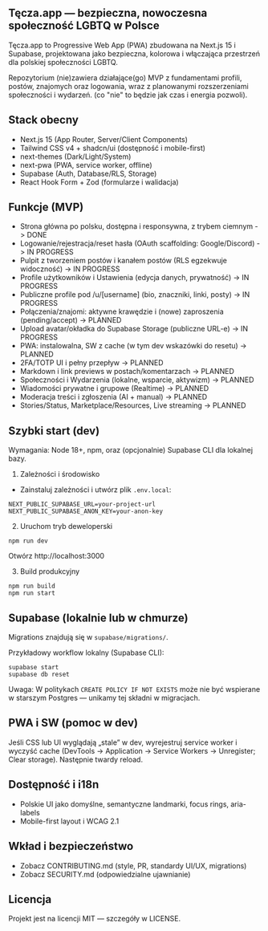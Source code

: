 ## Tęcza.app — bezpieczna, nowoczesna społeczność LGBTQ w Polsce

Tęcza.app to Progressive Web App (PWA) zbudowana na Next.js 15 i Supabase, projektowana jako bezpieczna, kolorowa i włączająca przestrzeń dla polskiej społeczności LGBTQ.

Repozytorium (nie)zawiera działające(go) MVP z fundamentami profili, postów, znajomych oraz logowania, wraz z planowanymi rozszerzeniami społeczności i wydarzeń. (co "nie" to będzie jak czas i energia pozwoli).

## Stack obecny

- Next.js 15 (App Router, Server/Client Components)
- Tailwind CSS v4 + shadcn/ui (dostępność i mobile-first)
- next-themes (Dark/Light/System)
- next-pwa (PWA, service worker, offline)
- Supabase (Auth, Database/RLS, Storage)
- React Hook Form + Zod (formularze i walidacja)

## Funkcje (MVP)

- Strona główna po polsku, dostępna i responsywna, z trybem ciemnym -> DONE
- Logowanie/rejestracja/reset hasła (OAuth scaffolding: Google/Discord) -> IN PROGRESS
- Pulpit z tworzeniem postów i kanałem postów (RLS egzekwuje widoczność) -> IN PROGRESS
- Profile użytkowników i Ustawienia (edycja danych, prywatność) -> IN PROGRESS
- Publiczne profile pod /u/[username] (bio, znaczniki, linki, posty) -> IN PROGRESS
- Połączenia/znajomi: aktywne krawędzie i (nowe) zaproszenia (pending/accept) -> PLANNED
- Upload avatar/okładka do Supabase Storage (publiczne URL-e) -> IN PROGRESS
- PWA: instalowalna, SW z cache (w tym dev wskazówki do resetu) -> PLANNED
- 2FA/TOTP UI i pełny przepływ -> PLANNED
- Markdown i link previews w postach/komentarzach -> PLANNED
- Społeczności i Wydarzenia (lokalne, wsparcie, aktywizm) -> PLANNED
- Wiadomości prywatne i grupowe (Realtime) -> PLANNED
- Moderacja treści i zgłoszenia (AI + manual) -> PLANNED
- Stories/Status, Marketplace/Resources, Live streaming -> PLANNED

## Szybki start (dev)

Wymagania: Node 18+, npm, oraz (opcjonalnie) Supabase CLI dla lokalnej bazy.

1) Zależności i środowisko

- Zainstaluj zależności i utwórz plik `.env.local`:

```
NEXT_PUBLIC_SUPABASE_URL=your-project-url
NEXT_PUBLIC_SUPABASE_ANON_KEY=your-anon-key
```

2) Uruchom tryb deweloperski

```
npm run dev
```

Otwórz http://localhost:3000

3) Build produkcyjny

```
npm run build
npm run start
```

## Supabase (lokalnie lub w chmurze)

Migrations znajdują się w `supabase/migrations/`.

Przykładowy workflow lokalny (Supabase CLI):

```
supabase start
supabase db reset
```

Uwaga: W politykach `CREATE POLICY IF NOT EXISTS` może nie być wspierane w starszym Postgres — unikamy tej składni w migracjach.

## PWA i SW (pomoc w dev)

Jeśli CSS lub UI wyglądają „stale” w dev, wyrejestruj service worker i wyczyść cache (DevTools → Application → Service Workers → Unregister; Clear storage). Następnie twardy reload.

## Dostępność i i18n

- Polskie UI jako domyślne, semantyczne landmarki, focus rings, aria-labels
- Mobile-first layout i WCAG 2.1

## Wkład i bezpieczeństwo

- Zobacz CONTRIBUTING.md (style, PR, standardy UI/UX, migrations)
- Zobacz SECURITY.md (odpowiedzialne ujawnianie)

## Licencja

Projekt jest na licencji MIT — szczegóły w LICENSE.
